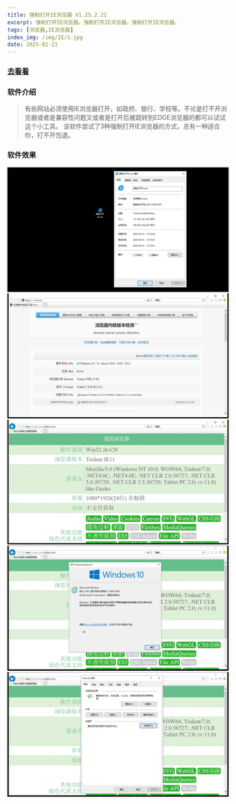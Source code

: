 ```yaml
---
title: 强制打开IE浏览器 V1.25.2.21
excerpt: 强制打开IE浏览器。强制打开IE浏览器。强制打开IE浏览器。
tags: [浏览器,IE浏览器]
index_img: /img/IE/1.jpg
date: 2025-02-21
---
```


### [去看看](https://item.taobao.com/item.htm?id=891174549953)

### 软件介绍
>有些网站必须使用IE浏览器打开，如政府、银行、学校等。不论是打不开浏览器或者是兼容性问题又或者是打开后被跳转到EDGE浏览器的都可以试试这个小工具。
该软件尝试了3种强制打开IE浏览器的方式，总有一种适合你，打不开包退。

### 软件效果
![](/img/IE/2.png)
![](/img/IE/3.png)
![](/img/IE/4.png)
![](/img/IE/5.png)
![](/img/IE/6.png)
